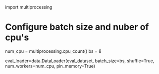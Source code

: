 

<!--
 * @version:
 * @Author:  StevenJokess https://github.com/StevenJokess
 * @Date: 2020-12-20 00:05:46
 * @LastEditors:  StevenJokess https://github.com/StevenJokess
 * @LastEditTime: 2020-12-20 00:06:09
 * @Description:
 * @TODO::
 * @Reference:https://github.com/anilsathyan7/pytorch-image-classification/blob/master/eval.py
-->

import multiprocessing

# Configure batch size and nuber of cpu's
num_cpu = multiprocessing.cpu_count()
bs = 8

eval_loader=data.DataLoader(eval_dataset, batch_size=bs, shuffle=True,
                            num_workers=num_cpu, pin_memory=True)
